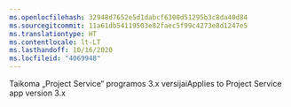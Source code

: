 ```yaml
---
ms.openlocfilehash: 32948d7652e5d1dabcf6300d51295b3c8da40d84
ms.sourcegitcommit: 11a61db54119503e82faec5f99c4273e8d1247e5
ms.translationtype: HT
ms.contentlocale: lt-LT
ms.lasthandoff: 10/16/2020
ms.locfileid: "4069948"
---
```

<span data-ttu-id="ba295-101">Taikoma „Project Service“ programos 3.x versijai</span><span class="sxs-lookup"><span data-stu-id="ba295-101">Applies to Project Service app version 3.x</span></span>
